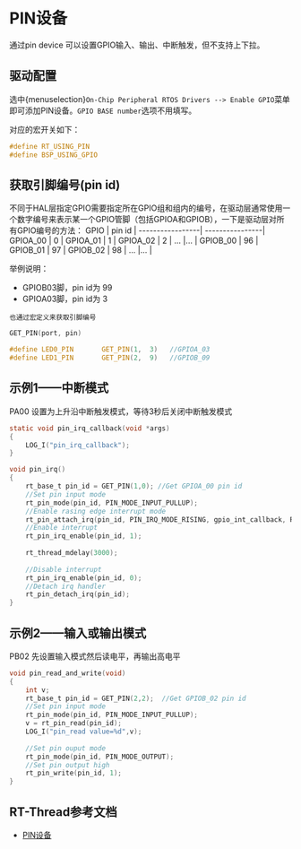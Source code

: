 # PIN设备

通过pin device 可以设置GPIO输入、输出、中断触发，但不支持上下拉。

## 驱动配置

选中{menuselection}`On-Chip Peripheral RTOS Drivers --> Enable GPIO`菜单即可添加PIN设备。`GPIO BASE number`选项不用填写。

对应的宏开关如下：
```c
#define RT_USING_PIN
#define BSP_USING_GPIO
```

## 获取引脚编号(pin id)
不同于HAL层指定GPIO需要指定所在GPIO组和组内的编号，在驱动层通常使用一个数字编号来表示某一个GPIO管脚（包括GPIOA和GPIOB），一下是驱动层对所有GPIO编号的方法：
   GPIO          |      pin id     |
-----------------| ----------------|
  GPIOA_00       |        0        |
  GPIOA_01       |        1        | 
  GPIOA_02       |        2        | 
  ...            |...              | 
  GPIOB_00       |        96       | 
  GPIOB_01       |        97       | 
  GPIOB_02       |        98       | 
  ...            |...              | 

举例说明：
 - GPIOB03脚，pin id为 99
 - GPIOA03脚，pin id为 3
 

```{note}
也通过宏定义来获取引脚编号
```
```c
GET_PIN(port, pin)

#define LED0_PIN       GET_PIN(1,  3)   //GPIOA_03
#define LED1_PIN       GET_PIN(2,  9)   //GPIOB_09  
```


## 示例1——中断模式
PA00 设置为上升沿中断触发模式，等待3秒后关闭中断触发模式
```c
static void pin_irq_callback(void *args)
{
    LOG_I("pin_irq_callback");
}

void pin_irq()
{
	rt_base_t pin_id = GET_PIN(1,0); //Get GPIOA_00 pin id
	//Set pin input mode
    rt_pin_mode(pin_id, PIN_MODE_INPUT_PULLUP);
	//Enable rasing edge interrupt mode
    rt_pin_attach_irq(pin_id, PIN_IRQ_MODE_RISING, gpio_int_callback, RT_NULL);
    //Enable interrupt
    rt_pin_irq_enable(pin_id, 1);
    
	rt_thread_mdelay(3000);
	
	//Disable interrupt
    rt_pin_irq_enable(pin_id, 0);
    //Detach irq handler
    rt_pin_detach_irq(pin_id);
}
```

## 示例2——输入或输出模式
PB02 先设置输入模式然后读电平，再输出高电平
```c
void pin_read_and_write(void)
{
	int v;
	rt_base_t pin_id = GET_PIN(2,2);  //Get GPIOB_02 pin id
	//Set pin input mode
	rt_pin_mode(pin_id, PIN_MODE_INPUT_PULLUP);
	v = rt_pin_read(pin_id);
    LOG_I("pin_read value=%d",v);
    
	//Set pin ouput mode
	rt_pin_mode(pin_id, PIN_MODE_OUTPUT);
	//Set pin output high
    rt_pin_write(pin_id, 1);
}
```

[pin]: https://www.rt-thread.org/document/site/#/rt-thread-version/rt-thread-standard/programming-manual/device/pin/pin

## RT-Thread参考文档

- [PIN设备][pin]